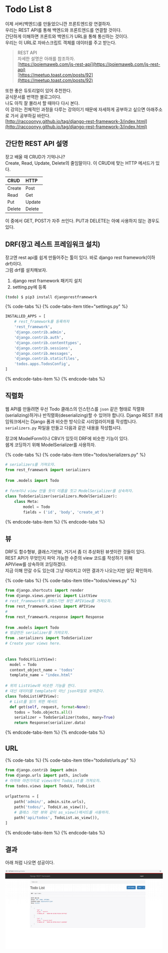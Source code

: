 # Todo List 8

이제 서버\(백엔드\)를 만들었으니깐 프론트엔드랑 연결하자.  
우리는 REST API를 통해 백엔드와 프론트엔드를 연결할 것이다.  
간단하게 이해하면 프론트와 백엔드가 URL을 통해 통신하는 것이다.  
우리는 이 URL로 자바스크립트 객체를 데이터를 주고 받는다.

> REST API  
> 자세한 설명은 아래를 참조하자.  
> [https://poiemaweb.com/js-rest-api](https://poiemaweb.com/js-rest-api)  
> [https://meetup.toast.com/posts/92](https://meetup.toast.com/posts/92)

또한 좋은 듀토리얼이 있어 추천한다.  
공식문서를 번역한 블로그이다.  
나도 아직 잘 몰라서 할 때마다 다시 본다.  
이 강의는 전체적인 과정을 다루는 강의이기 때문에 자세하게 공부하고 싶으면 아래주소로 가서 공부하길 바란다.  
[http://raccoonyy.github.io/tag/django-rest-framework-3/index.html](http://raccoonyy.github.io/tag/django-rest-framework-3/index.html)

## 간단한 REST API 설명

장고 배울 때 CRUD가 기억나나?  
Create, Read, Update, Delete의 줄임말이다. 이 CRUD에 맞는 HTTP 메서드가 있다.

| CRUD | HTTP |
| :--- | :--- |
| Create | Post |
| Read | Get |
| Put | Update |
| Delete | Delete |

이 중에서 GET, POST가 자주 쓰인다. PUT과 DELETE는 아예 사용하지 않는 경우도 있다.  


## DRF\(장고 레스트 프레임워크 설치\)

장고엔 rest api를 쉽게 만들어주는 툴이 있다. 바로 django rest framework\(이하 drf\)이다.   
그럼 drf를 설치해보자.

1. django rest framework 패키지 설치
2. setting.py에 등록

```bash
(todo) $ pip3 install djangorestframework
```

{% code-tabs %}
{% code-tabs-item title="settings.py" %}
```python
INSTALLED_APPS = [
    # rest_framework를 등록하자
    'rest_framework',
    'django.contrib.admin',
    'django.contrib.auth',
    'django.contrib.contenttypes',
    'django.contrib.sessions',
    'django.contrib.messages',
    'django.contrib.staticfiles',
    'todos.apps.TodosConfig',
]

```
{% endcode-tabs-item %}
{% endcode-tabs %}

## 직렬화

웹 API를 만들려면 우선 Todo 클래스의 인스턴스를 `json` 같은 형태로 직렬화\(serializing\)하거나 반직렬화\(deserializing\)할 수 있어야 합니다. Django REST 프레임워크에서는 Django 폼과 비슷한 방식으로 시리얼라이저를 작성합니다. `serializers.py` 파일을 만들고 다음과 같은 내용을 작성합시다.

장고에 ModelForm이나 CBV가 있듯이 DRF에 비슷한 기능이 있다.  
쉡게 코딩하기 위해 ModelSerializer를 사용하자.

{% code-tabs %}
{% code-tabs-item title="todos/serializers.py" %}
```python
# serializers를 가져오자.
from rest_framework import serializers

from .models import Todo

# form이나 view 만들 듯이 이름을 짓고 ModelSerializer를 상속하자.
class TodoSerializer(serializers.ModelSerializer):
    class Meta:
        model = Todo
        fields = ('id', 'body', 'create_at')
```
{% endcode-tabs-item %}
{% endcode-tabs %}

## 뷰

DRF도 함수형뷰, 클래스기반뷰, 거기서 좀 더 추상화된 뷰셋이란 것들이 있다.  
REST API가 무엇인지 파악 가능한 수준의 view 코드를 작성하기 위해  
APIView를 상속하여 코딩하겠다.  
지금 이해 안갈 수도 있는데 그냥 따라치고 어떤 결과가 나오는지만 일단 확인하자.

{% code-tabs %}
{% code-tabs-item title="todos/views.py" %}
```python
from django.shortcuts import render
from django.views.generic import ListView
# rest_framework의 클래스기반 뷰인 APIView를 가져오자.
from rest_framework.views import APIView
# 
from rest_framework.response import Response

from .models import Todo
# 방금만든 serializer를 가져오자.
from .serializers import TodoSerializer
# Create your views here.


class TodoLV(ListView):
  model = Todo
  context_object_name = 'todos'
  template_name = "index.html"

# 위의 ListView와 비슷한 기능을 한다.
# 대신 데이터를 template이 아닌 json파일로 보여준다.
class TodoList(APIView):
  # List를 읽기 위한 메서드 
  def get(self, request, format=None):
    todos = Todo.objects.all()
    serializer = TodoSerializer(todos, many=True)
    return Response(serializer.data)


```
{% endcode-tabs-item %}
{% endcode-tabs %}

## URL

{% code-tabs %}
{% code-tabs-item title="todolist/urls.py" %}
```python
from django.contrib import admin
from django.urls import path, include
# 아까와 마찬가지로 views에서 TodoList를 가져오자.
from todos.views import TodoLV, TodoList

urlpatterns = [
    path('admin/', admin.site.urls),
    path('todos/', TodoLV.as_view()),
    # 클래스 기반 뷰와 같이 as_view()메서드를 사용하자.
    path('api/todos', TodoList.as_view()),
]

```
{% endcode-tabs-item %}
{% endcode-tabs %}

## 결과

아래 처럼 나오면 성공이다.

![](.gitbook/assets/image%20%282%29.png)

